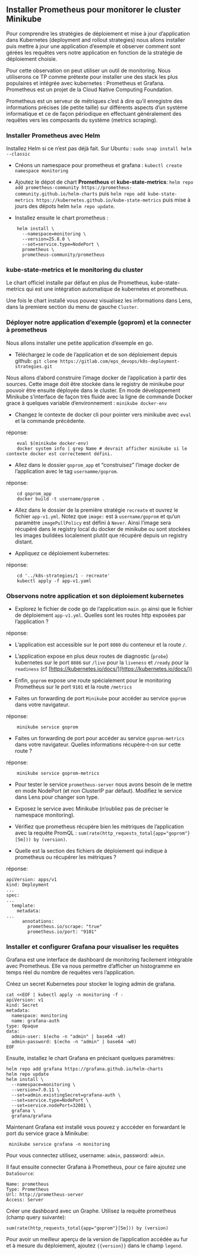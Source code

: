 Installer Prometheus pour monitorer le cluster Minikube
-------------------------------------------------------

Pour comprendre les stratégies de déploiement et mise à jour d’application dans Kubernetes (deployment and rollout strategies) nous allons installer puis mettre à jour une application d’exemple et observer comment sont gérées les requêtes vers notre application en fonction de la stratégie de déploiement choisie.

Pour cette observation on peut utiliser un outil de monitoring. Nous utiliserons ce TP comme prétexte pour installer une des stack les plus populaires et intégrée avec kubernetes : Prometheus et Grafana. Prometheus est un projet de la Cloud Native Computing Foundation.

Prometheus est un serveur de métriques c’est à dire qu’il enregistre des informations précises (de petite taille) sur différents aspects d’un système informatique et ce de façon périodique en effectuant généralement des requêtes vers les composants du système (metrics scraping).


### Installer Prometheus avec Helm

Installez Helm si ce n’est pas déjà fait. Sur Ubuntu : `sudo snap install helm --classic`

*   Créons un namespace pour prometheus et grafana : `kubectl create namespace monitoring`
    
*   Ajoutez le dépot de chart **Prometheus** et **kube-state-metrics**: `helm repo add prometheus-community https://prometheus-community.github.io/helm-charts` puis `helm repo add kube-state-metrics https://kubernetes.github.io/kube-state-metrics` puis mise à jours des dépots helm `helm repo update`.
    
*   Installez ensuite le chart prometheus :
    
```
    helm install \
      --namespace=monitoring \
      --version=25.8.0 \
      --set=service.type=NodePort \
      prometheus \
      prometheus-community/prometheus
```   

### kube-state-metrics et le monitoring du cluster

Le chart officiel installe par défaut en plus de Prometheus, kube-state-metrics qui est une intégration automatique de kubernetes et prometheus.

Une fois le chart installé vous pouvez visualisez les informations dans Lens, dans la premiere section du menu de gauche `Cluster`.

### Déployer notre application d’exemple (goprom) et la connecter à prometheus

Nous allons installer une petite application d’exemple en go.

*   Téléchargez le code de l’application et de son déploiement depuis github: `git clone https://gitlab.com/eps_devops/k8s-deployment-strategies.git`

Nous allons d’abord construire l’image docker de l’application à partir des sources. Cette image doit être stockée dans le registry de minikube pour pouvoir être ensuite déployée dans le cluster. En mode développement Minikube s’interface de façon très fluide avec la ligne de commande Docker grace à quelques variable d’environnement : `minikube docker-env`

*   Changez le contexte de docker cli pour pointer vers minikube avec `eval` et la commande précédente.

réponse:
```
    eval $(minikube docker-env)
    docker system info | grep Name # devrait afficher minikube si le contexte docker est correctement défini.
```    

*   Allez dans le dossier `goprom_app` et “construisez” l’image docker de l’application avec le tag `usernamme/goprom`.

réponse:
```
    cd goprom_app
    docker build -t username/goprom .
```    

*   Allez dans le dossier de la première stratégie `recreate` et ouvrez le fichier `app-v1.yml`. Notez que `image:` est à `username/goprom` et qu’un paramètre `imagePullPolicy` est défini à `Never`. Ainsi l’image sera récupéré dans le registry local du docker de minikube ou sont stockées les images buildées localement plutôt que récupéré depuis un registry distant.
    
*   Appliquez ce déploiement kubernetes:
    

réponse:
```
    cd '../k8s-strategies/1 - recreate'
    kubectl apply -f app-v1.yaml
```   

### Observons notre application et son déploiement kubernetes

*   Explorez le fichier de code go de l’application `main.go` ainsi que le fichier de déploiement `app-v1.yml`. Quelles sont les routes http exposées par l’application ?

réponse:

*   L’application est accessible sur le port `8080` du conteneur et la route `/`.
*   L’application expose en plus deux routes de diagnostic (`probe`) kubernetes sur le port `8086` sur `/live` pour la `liveness` et `/ready` pour la `readiness` (cf [https://kubernetes.io/docs/](https://kubernetes.io/docs/))
*   Enfin, `goprom` expose une route spécialement pour le monitoring Prometheus sur le port `9101` et la route `/metrics`

*   Faites un forwarding de port `Minikube` pour accéder au service `goprom` dans votre navigateur.

réponse:
```
    minikube service goprom
```   

*   Faites un forwarding de port pour accéder au service `goprom-metrics` dans votre navigateur. Quelles informations récupère-t-on sur cette route ?

réponse:
```
    minikube service goprom-metrics
```   

*   Pour tester le service `prometheus-server` nous avons besoin de le mettre en mode NodePort (et non ClusterIP par défaut). Modifiez le service dans Lens pour changer son type.
    
*   Exposez le service avec Minikube (n’oubliez pas de préciser le namespace monitoring).
    
*   Vérifiez que prometheus récupère bien les métriques de l’application avec la requête PromQL : `sum(rate(http_requests_total{app="goprom"}[5m])) by (version)`.
    
*   Quelle est la section des fichiers de déploiement qui indique à prometheus ou récupérer les métriques ?
    

réponse:

    apiVersion: apps/v1
    kind: Deployment
    ...
    spec:
    ...
      template:
        metadata:
    ...
          annotations:
            prometheus.io/scrape: "true"
            prometheus.io/port: "9101"
    

### Installer et configurer Grafana pour visualiser les requêtes

Grafana est une interface de dashboard de monitoring facilement intégrable avec Prometheus. Elle va nous permettre d’afficher un histogramme en temps réel du nombre de requêtes vers l’application.

Créez un secret Kubernetes pour stocker le loging admin de grafana.

    cat <<EOF | kubectl apply -n monitoring -f -
    apiVersion: v1
    kind: Secret
    metadata:
      namespace: monitoring
      name: grafana-auth
    type: Opaque
    data:
      admin-user: $(echo -n "admin" | base64 -w0)
      admin-password: $(echo -n "admin" | base64 -w0)
    EOF
    

Ensuite, installez le chart Grafana en précisant quelques paramètres:

    helm repo add grafana https://grafana.github.io/helm-charts
    helm repo update
    helm install \
      --namespace=monitoring \
      --version=7.0.11 \
      --set=admin.existingSecret=grafana-auth \
      --set=service.type=NodePort \
      --set=service.nodePort=32001 \
      grafana \
      grafana/grafana
    

Maintenant Grafana est installé vous pouvez y acccéder en forwardant le port du service grace à Minikube:

     minikube service grafana -n monitoring
    

Pour vous connectez utilisez, username: `admin`, password: `admin`.

Il faut ensuite connecter Grafana à Prometheus, pour ce faire ajoutez une `DataSource`:

    Name: prometheus
    Type: Prometheus
    Url: http://prometheus-server
    Access: Server
    

Créer une dashboard avec un Graphe. Utilisez la requête prometheus (champ query suivante):

    sum(rate(http_requests_total{app="goprom"}[5m])) by (version)
    

Pour avoir un meilleur aperçu de la version de l’application accédée au fur et à mesure du déploiement, ajoutez `{{version}}` dans le champ `legend`.
